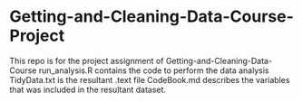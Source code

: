 # Getting-and-Cleaning-Data-Course-Project
This repo is for the project assignment of Getting-and-Cleaning-Data-Course
run_analysis.R contains the code to perform the data analysis
TidyData.txt is the resultant .text file
CodeBook.md describes the variables that was included in the resultant dataset.
